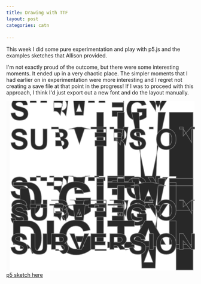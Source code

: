 ```yaml
---
title: Drawing with TTF
layout: post
categories: catn

---
```


This week I did some pure experimentation and play with p5.js and the examples sketches that Allison provided.

I'm not exactly proud of the outcome, but there were some interesting moments.  It ended up in a very chaotic place. The simpler moments that I had earlier on in experimentation were more interesting and I regret not creating a save file at that point in the progress! If I was to proceed with this approach, I think I'd just export out a new font and do the layout manually.

![](/blog/assets/cat/33.PNG)
<br>
[p5 sketch here](https://editor.p5js.org/sam_hains/sketches/Hyb5K9sAm)

